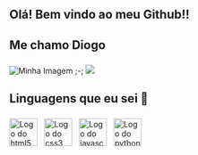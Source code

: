 ## Olá! Bem vindo ao meu Github!!
## Me chamo Diogo 

###

<div style="width: 100%">
<img src="https://veja.abril.com.br/wp-content/uploads/2016/05/giphy-3-original.gif?w=414&h=280&crop=1" alt="Minha Imagem ;-;">
   <img src="https://motionbgs.com/media/5518/meguru-bachira.jpg">
</div>

###

<h2 align="left">Linguagens que eu sei 📖</h2>

###
###
<div style="display: flex; align-items: center; justify-content: space-between; width="100%">
   <!--Linguagens-->
   <div style="display: flex; align-items: center; gap: 12px;">
     <img src="https://cdn.jsdelivr.net/gh/devicons/devicon/icons/html5/html5-original.svg" height="50" alt="Logo do html5" title="Logo HTML5" />
     <img src="https://cdn.jsdelivr.net/gh/devicons/devicon/icons/css3/css3-original.svg" height="50" alt="Logo do css3" title="Logo CSS3" />
     <img src="https://cdn.jsdelivr.net/gh/devicons/devicon/icons/javascript/javascript-original.svg" height="50" alt="Logo do javascript" title="Logo JAVASCRIPT" />
     <img src="https://cdn.jsdelivr.net/gh/devicons/devicon/icons/python/python-original.svg" height="50"alt="Logo do python" title="Logo PYTHON" />
     <!-- <img src="https://cdn.jsdelivr.net/gh/devicons/devicon@latest/icons/java/java-original.svg" height="50" alt="Logo do java" title="Logo JAVA" /> -->
   </div>
</div>

